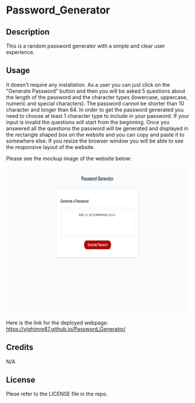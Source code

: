 # Password_Generator


## Description
This is a random password generator with a simple and clear user experience.


## Usage
It doesn't require any installation. As a user you can just click on the "Generate Password" button and then you will be asked 5 questions about the length of the password and the character types (lowercase, uppercase, numeric and special characters). The password cannot be shorter than 10 character and longer than 64. In order to get the password generated you need to choose at least 1 character type to include in your password. If your input is invalid the questions will start from the beginning. Once you answered all the questions the password will be generated and displayed in the rectangle shaped box on the website and you can copy and paste it to somewhere else. If you resize the browser window you will be able to see the responsive layout of the website.


Please see the mockup image of the website below:


<img src="assets/images/mockup-image.png" alt="Mockup image of the website" style="width:500px; height: 400px;"/>

Here is the link for the deployed webpage: https://vighimre87.github.io/Password_Generator/


## Credits
N/A


## License
Plese refer to the LICENSE file in the repo.
